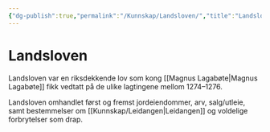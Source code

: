 ```yaml
---
{"dg-publish":true,"permalink":"/Kunnskap/Landsloven/","title":"Landsloven","tags":["historie"]}
---
```



# Landsloven
Landsloven var en riksdekkende lov som kong [[Magnus Lagabøte\|Magnus Lagabøte]] fikk vedtatt på de ulike lagtingene mellom 1274–1276.

Landsloven omhandlet først og fremst jordeiendommer, arv, salg/utleie, samt bestemmelser om [[Kunnskap/Leidangen\|Leidangen]] og voldelige forbrytelser som drap.
